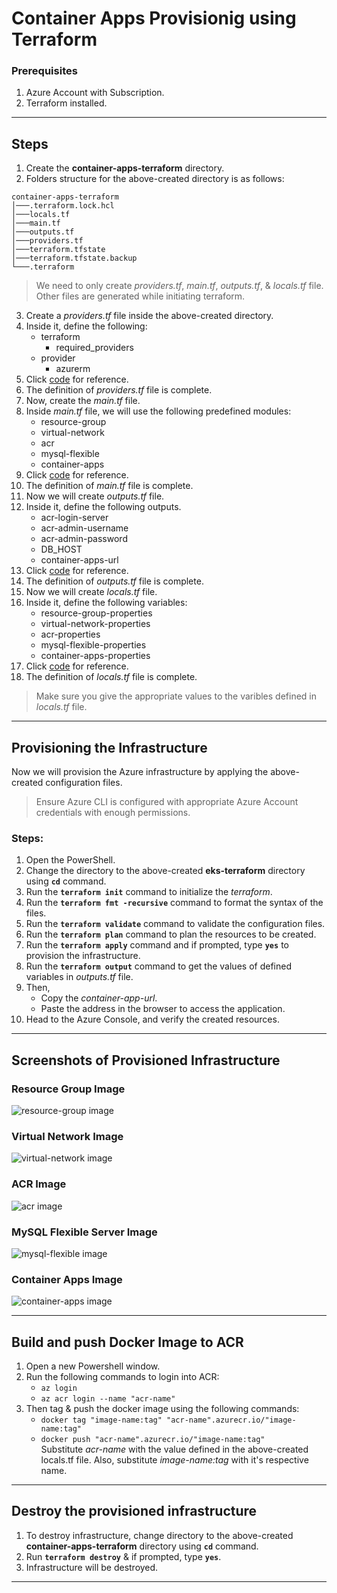 # Container Apps Provisionig using Terraform

### Prerequisites
1. Azure Account with Subscription.
2. Terraform installed.

---

## Steps
1. Create the **container-apps-terraform** directory.
2. Folders structure for the above-created directory is as follows:
```
container-apps-terraform
│───.terraform.lock.hcl
│───locals.tf
│───main.tf
│───outputs.tf
│───providers.tf
│───terraform.tfstate
│───terraform.tfstate.backup
└───.terraform
```

> We need to only create *providers.tf*, *main.tf*, *outputs.tf*, & *locals.tf* file. Other files are generated while initiating terraform.

3. Create a *providers.tf* file inside the above-created directory.
4. Inside it, define the following:
    - terraform
      - required_providers
    - provider
      - azurerm
5. Click [code](https://github.com/inflection-sahil/devops/blob/master/terraform/azure/container-apps/providers.tf) for reference.
6. The definition of *providers.tf* file is complete.
7. Now, create the *main.tf* file.
8. Inside *main.tf* file, we will use the following predefined modules:
    - resource-group
    - virtual-network
    - acr
    - mysql-flexible
    - container-apps
9. Click [code](https://github.com/inflection-sahil/devops/blob/master/terraform/azure/container-apps/main.tf) for reference.
10. The definition of *main.tf* file is complete.
11. Now we will create *outputs.tf* file.
12. Inside it, define the following outputs.
    - acr-login-server
    - acr-admin-username
    - acr-admin-password
    - DB_HOST
    - container-apps-url
13. Click [code](https://github.com/inflection-sahil/devops/blob/master/terraform/azure/container-apps/outputs.tf) for reference.
14. The definition of *outputs.tf* file is complete.
15. Now we will create *locals.tf* file.
16. Inside it, define the following variables:
    - resource-group-properties
    - virtual-network-properties
    - acr-properties
    - mysql-flexible-properties
    - container-apps-properties
17. Click [code](https://github.com/inflection-sahil/devops/blob/master/terraform/azure/container-apps/sample-locals.txt) for reference.
18. The definition of *locals.tf* file is complete.

> Make sure you give the appropriate values to the varibles defined in *locals.tf* file.

---

## Provisioning the Infrastructure
Now we will provision the Azure infrastructure by applying the above-created configuration files.

> Ensure Azure CLI is configured with appropriate Azure Account credentials with enough permissions.

### Steps:
1. Open the PowerShell.
2. Change the directory to the above-created **eks-terraform** directory using **`cd`** command.
3. Run the **`terraform init`** command to initialize the *terraform*.
4. Run the **`terraform fmt -recursive`** command to format the syntax of the files.
5. Run the **`terraform validate`** command to validate the configuration files.
6. Run the **`terraform plan`** command to plan the resources to be created.
7. Run the **`terraform apply`** command and if prompted, type **`yes`** to provision the infrastructure.
8. Run the **`terraform output`** command to get the values of defined variables in *outputs.tf* file.
9. Then,
    - Copy the *container-app-url*.
    - Paste the address in the browser to access the application.
10. Head to the Azure Console, and verify the created resources.

---

## Screenshots of Provisioned Infrastructure

### Resource Group Image
![resource-group image]()

### Virtual Network Image
![virtual-network image]()

### ACR Image
![acr image]()

### MySQL Flexible Server Image
![mysql-flexible image]()

### Container Apps Image
![container-apps image]()

---

## Build and push Docker Image to ACR

1. Open a new Powershell window.
2. Run the following commands to login into ACR:
    - `az login`
    - `az acr login --name "acr-name"`
3. Then tag & push the docker image using the following commands:
    - `docker tag "image-name:tag" "acr-name".azurecr.io/"image-name:tag"`
    - `docker push "acr-name".azurecr.io/"image-name:tag"`  
    Substitute *acr-name* with the value defined in the above-created locals.tf file. Also, substitute *image-name:tag* with it's respective name.

---

## Destroy the provisioned infrastructure

1. To destroy infrastructure, change directory to the above-created **container-apps-terraform** directory using **`cd`** command.
2. Run **`terraform destroy`** & if prompted, type **`yes`**.
3. Infrastructure will be destroyed.

---